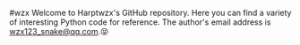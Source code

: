 #wzx
Welcome to Harptwzx's GitHub repository. Here you can find a variety of interesting Python code for reference. The author's email address is wzx123_snake@qq.com.😝

